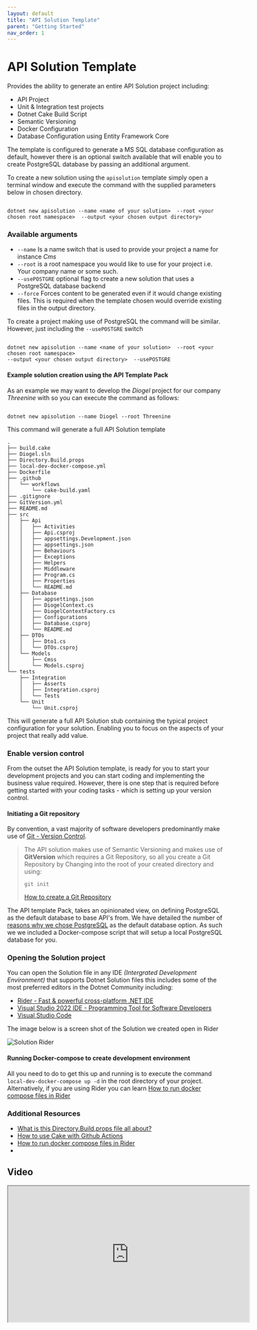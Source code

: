 ```yaml
---
layout: default
title: "API Solution Template"
parent: "Getting Started"
nav_order: 1
---
```

# API Solution Template


Provides the ability to generate an entire API Solution project including:

- API Project
- Unit & Integration test projects
- Dotnet Cake Build Script
- Semantic Versioning
- Docker Configuration
- Database Configuration using Entity Framework Core

The template is configured to generate a MS SQL database configuration as default, however there is an optional switch 
available that will enable you to create PostgreSQL database by passing an additional argument.

To create a new solution using the `apisolution` template simply open a terminal window and execute the command with the 
supplied parameters below in chosen directory.

```shell

dotnet new apisolution --name <name of your solution>  --root <your chosen root namespace>  --output <your chosen output directory>

````

### Available arguments
- `--name`  Is a name switch that is used to provide your project a name for instance _Cms_
- `--root` is a root namespace you would like to use for your project i.e. Your company name or some such.   
- `--usePOSTGRE`  optional flag to create a new solution that uses a PostgreSQL database backend
- `--force`  Forces content to be generated even if it would change existing files. This is required when the template 
chosen would override existing files in the output directory.

To create a project making use of PostgreSQL the command will be similar. However, just including the `--usePOSTGRE` 
switch

```shell

dotnet new apisolution --name <name of your solution>  --root <your chosen root namespace>  
--output <your chosen output directory>  --usePOSTGRE

````


#### Example solution creation using the API Template Pack

As an example we may want to develop the _Diogel_ project for our company _Threenine_ with so you can execute the command as follows:

```shell

dotnet new apisolution --name Diogel --root Threenine

```

This command will generate a full API Solution template 

```shell
.
├── build.cake
├── Diogel.sln
├── Directory.Build.props
├── local-dev-docker-compose.yml
├── Dockerfile
├── .github
│   └── workflows
│       └── cake-build.yaml
├── .gitignore
├── GitVersion.yml
├── README.md
├── src
│   ├── Api
│   │   ├── Activities
│   │   ├── Api.csproj
│   │   ├── appsettings.Development.json
│   │   ├── appsettings.json
│   │   ├── Behaviours
│   │   ├── Exceptions
│   │   ├── Helpers
│   │   ├── Middleware
│   │   ├── Program.cs
│   │   ├── Properties
│   │   └── README.md
│   ├── Database
│   │   ├── appsettings.json
│   │   ├── DiogelContext.cs
│   │   ├── DiogelContextFactory.cs
│   │   ├── Configurations
│   │   ├── Database.csproj
│   │   └── README.md
│   ├── DTOs
│   │   ├── Dto1.cs
│   │   └── DTOs.csproj
│   └── Models
│       ├── Cmss
│       └── Models.csproj
└── tests
    ├── Integration
    │   ├── Asserts
    │   ├── Integration.csproj
    │   └── Tests
    └── Unit
        └── Unit.csproj

```

This will generate a full API Solution stub containing the typical project configuration for your solution. Enabling you to focus on the aspects of your project that really add value.


### Enable version control

From the outset the API Solution template, is ready for you to start your development projects and you can start coding and implementing the business value required. However, there is one step that is required before getting started with your coding tasks - which is setting up your version control. 

#### Initiating a Git repository

By convention, a vast majority of software developers predominantly make use of [Git - Version Control](https://garywoodfine.com/what-is-git/ "What is Git - Gary Woodfine"). 


> The API solution makes use of Semantic Versioning and makes use of **GitVersion** which requires a Git Repository, so all you create a Git Repository by Changing into the root of your created directory and using:
> 
> `git init` 
> 
> [How to create a Git Repository](https://garywoodfine.com/how-to-create-a-git-repository "How To Create A Git Repository - Gary Woodfine")

The API template Pack, takes an opinionated view, on defining PostgreSQL as the default database to base API's from. We have detailed the number of [reasons why we chose PostgreSQL](../../knowledge/postgres "Why use PostgreSQL for your database - API Template Pack") as the default database option.   As such we we included a Docker-compose script that will setup a local PostgreSQL database for you.

### Opening the Solution project

You can open the Solution file in any IDE _(Intergrated Development Environment)_ that supports Dotnet Solution files this includes some of the most preferred editors in the Dotnet Community including:
* [Rider - Fast & powerful cross-platform .NET IDE](https://www.jetbrains.com/rider/ "Jetbrains Rider")
* [Visual Studio 2022 IDE - Programming Tool for Software Developers](https://visualstudio.microsoft.com/vs/ "Microsoft Visual Studio")
* [Visual Studio Code](https://code.visualstudio.com/)

The image below is a screen shot of the Solution we created open in Rider

![Solution Rider](../../../assets/images/solution-view.png)

#### Running Docker-compose to create development environment

All you need to do to get this up and running is to execute the command `local-dev-docker-compose up -d` in the root directory of your project.  Alternatively, if you are using Rider you can learn [How to run docker compose files in Rider](https://garywoodfine.com/how-to-run-docker-compose-files-in-rider "How to run docker compose files in Rider - Gary Woodfine")

### Additional Resources
* [What is this Directory.Build.props file all about?](https://garywoodfine.com/what-is-this-directory-build-props-file-all-about/ "What is this Directory.Build.props file all about? - Gary Woodfine")
* [How to use Cake with Github Actions](https://garywoodfine.com/how-to-use-cake-with-github-actions/ "
  How to use Cake with Github Actions - Gary Woodfine")
* [How to run docker compose files in Rider](https://garywoodfine.com/how-to-run-docker-compose-files-in-rider/ "How to run docker compose files in Rider - Gary Woodfine")
* 

## Video

<iframe id="odysee-iframe" width="560" height="315" src="https://odysee.com/$/embed/api-solution-template/fa90baa0bca9de8d7d480b66118c62220086098c?r=DUjCQUL6MekhtSGNTPSWv8Ek7S28w12a" allowfullscreen></iframe>